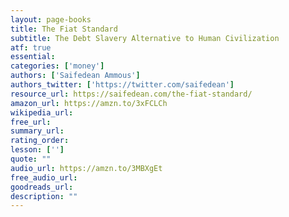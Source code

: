 ```yaml
---
layout: page-books
title: The Fiat Standard
subtitle: The Debt Slavery Alternative to Human Civilization
atf: true
essential: 
categories: ['money']
authors: ['Saifedean Ammous']
authors_twitter: ['https://twitter.com/saifedean']
resource_url: https://saifedean.com/the-fiat-standard/
amazon_url: https://amzn.to/3xFCLCh
wikipedia_url: 
free_url: 
summary_url: 
rating_order: 
lesson: ['']
quote: ""
audio_url: https://amzn.to/3MBXgEt
free_audio_url: 
goodreads_url: 
description: ""
---
```

